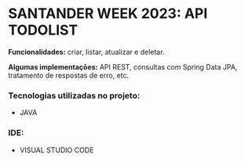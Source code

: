 # SANTANDER WEEK 2023: API TODOLIST

**Funcionalidades:** criar, listar, atualizar e deletar.

**Algumas implementações:** API REST, consultas com Spring Data JPA, tratamento de respostas de erro, etc.

### Tecnologias utilizadas no projeto:
- JAVA

### IDE:
- VISUAL STUDIO CODE

